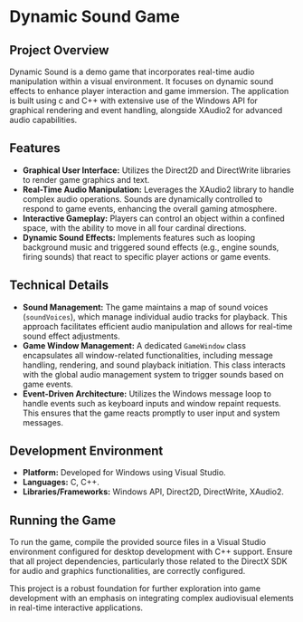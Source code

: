 # Dynamic Sound Game

## Project Overview

Dynamic Sound is a demo game that incorporates real-time audio manipulation within a visual environment. It focuses on dynamic sound effects to enhance player interaction and game immersion. The application is built using c and C++ with extensive use of the Windows API for graphical rendering and event handling, alongside XAudio2 for advanced audio capabilities.

## Features

- **Graphical User Interface:** Utilizes the Direct2D and DirectWrite libraries to render game graphics and text.
- **Real-Time Audio Manipulation:** Leverages the XAudio2 library to handle complex audio operations. Sounds are dynamically controlled to respond to game events, enhancing the overall gaming atmosphere.
- **Interactive Gameplay:** Players can control an object within a confined space, with the ability to move in all four cardinal directions.
- **Dynamic Sound Effects:** Implements features such as looping background music and triggered sound effects (e.g., engine sounds, firing sounds) that react to specific player actions or game events.

## Technical Details

- **Sound Management:** The game maintains a map of sound voices (`soundVoices`), which manage individual audio tracks for playback. This approach facilitates efficient audio manipulation and allows for real-time sound effect adjustments.
- **Game Window Management:** A dedicated `GameWindow` class encapsulates all window-related functionalities, including message handling, rendering, and sound playback initiation. This class interacts with the global audio management system to trigger sounds based on game events.
- **Event-Driven Architecture:** Utilizes the Windows message loop to handle events such as keyboard inputs and window repaint requests. This ensures that the game reacts promptly to user input and system messages.

## Development Environment

- **Platform:** Developed for Windows using Visual Studio.
- **Languages:** C, C++.
- **Libraries/Frameworks:** Windows API, Direct2D, DirectWrite, XAudio2.

## Running the Game

To run the game, compile the provided source files in a Visual Studio environment configured for desktop development with C++ support. Ensure that all project dependencies, particularly those related to the DirectX SDK for audio and graphics functionalities, are correctly configured.

This project is a robust foundation for further exploration into game development with an emphasis on integrating complex audiovisual elements in real-time interactive applications.
